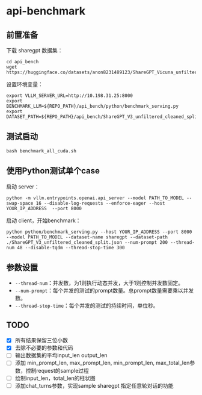 # api-benchmark

## 前置准备

下载 sharegpt 数据集：

```shell
cd api_bench
wget https://huggingface.co/datasets/anon8231489123/ShareGPT_Vicuna_unfiltered/resolve/main/ShareGPT_V3_unfiltered_cleaned_split.json
```

设置环境变量：
```shell
export VLLM_SERVER_URL=http://10.198.31.25:8000
export BENCHMARK_LLM=${REPO_PATH}/api_bench/python/benchmark_serving.py
export DATASET_PATH=${REPO_PATH}/api_bench/ShareGPT_V3_unfiltered_cleaned_split.json
```

## 测试启动

```shell
bash benchmark_all_cuda.sh
```

## 使用Python测试单个case

启动 server：
```shell
python -m vllm.entrypoints.openai.api_server --model PATH_TO_MODEL --swap-space 16 --disable-log-requests --enforce-eager --host YOUR_IP_ADDRESS  --port 8000
```

启动 client，开始benchmark：
```shell
python python/benchmark_serving.py --host YOUR_IP_ADDRESS --port 8000 --model PATH_TO_MODEL --dataset-name sharegpt --dataset-path ./ShareGPT_V3_unfiltered_cleaned_split.json --num-prompt 200 --thread-num 48 --disable-tqdm --thread-stop-time 300
```

## 参数设置

- `--thread-num`：并发数，为1则执行动态并发，大于1则控制并发数固定。
- `--num-prompt`：每个并发的测试的prompt数量。总prompt数量需要乘以并发数。
- `--thread-stop-time`：每个并发的测试的持续时间，单位秒。

## TODO

<!-- # 留三位小数
# 数据集的平均input output长度
# min_prompt_len, max_prompt_len, max_total_len, min_prompt_len
# input 长度，total len 的柱状图
# sample sharegpt 指定任意轮对话 -->

- [x] 所有结果保留三位小数
- [x] 去除不必要的参数和代码
- [ ] 输出数据集的平均input_len output_len
- [ ] 添加 min_prompt_len, max_prompt_len, min_prompt_len, max_total_len参数，控制request的sample过程
- [ ] 绘制input_len，total_len的柱状图
- [ ] 添加chat_turns参数，实现sample sharegpt 指定任意轮对话的功能